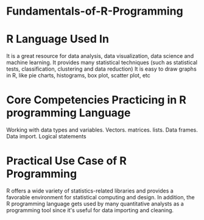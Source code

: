 # Fundamentals-of-R-Programming
# R Language Used In 
It is a great resource for data analysis, data visualization, data science and machine learning.
It provides many statistical techniques (such as statistical tests, classification, clustering and data reduction)
It is easy to draw graphs in R, like pie charts, histograms, box plot, scatter plot, etc
# Core Competencies Practicing in R programming Language
Working with data types and variables.
Vectors.
matrices.
lists.
Data frames.
Data import.
Logical statements
# Practical Use Case of R Programming
R offers a wide variety of statistics-related libraries and provides a favorable environment for statistical computing and design. In addition, the R programming language gets used by many quantitative analysts as a programming tool since it's useful for data importing and cleaning.



